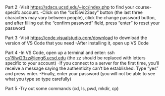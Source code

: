 Part 2
-Visit https://sdacs.ucsd.edu/~icc/index.php to find your course-specifc account. 
-Click on the “cs15lwi23asy” button (the last three characters may vary between people), click the change password button, and after filling out the “confirm password” field, press “enter” to reset your password

Part 3
-Visit https://code.visualstudio.com/download to download the version of VS Code that you need
-After installing it, open up VS Code

Part 4
-In VS Code, open up a terminal and enter: ssh cs15lwi23zz@ieng6.ucsd.edu (the zz should be replaced with letters specific to your account)
-If you connect to a server for the first time, you’ll receive a message saying the authenticity can’t be established. Type “yes” and press enter.
-Finally, enter your password (you will not be able to see what you type so type carefully)

Part 5
-Try out some commands (cd, ls, pwd, mkdir, cp)
